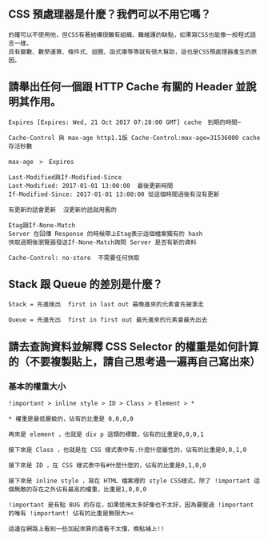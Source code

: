 ## CSS 預處理器是什麼？我們可以不用它嗎？
	的確可以不使用他，但CSS有著結構很難有組織、難維護的缺點，如果寫CSS也能像一般程式語言一樣，
	具有變數、數學運算、條件式、迴圈、函式庫等等就有很大幫助，這也是CSS預處理器產生的原因。

## 請舉出任何一個跟 HTTP Cache 有關的 Header 並說明其作用。
	Expires [Expires: Wed, 21 Oct 2017 07:28:00 GMT] cache　到期的時間~

	Cache-Control 與 max-age http1.1版 Cache-Control:max-age=31536000 cache　存活秒數

	max-age　>　Expires

	Last-Modified與If-Modified-Since
	Last-Modified: 2017-01-01 13:00:00  最後更新時間
	If-Modified-Since: 2017-01-01 13:00:00 從這個時間過後有沒有更新

	有更新的話會更新  沒更新的話就用舊的

	Etag跟If-None-Match
	Server 在回傳 Response 的時候帶上Etag表示這個檔案獨有的 hash
	快取過期後瀏覽器發送If-None-Match詢問 Server 是否有新的資料

	Cache-Control: no-store  不需要任何快取

## Stack 跟 Queue 的差別是什麼？

	Stack = 先進後出  first in last out 最晚進來的元素會先被拿走

	Queue = 先進先出  first in first out 最先進來的元素會最先出去

## 請去查詢資料並解釋 CSS Selector 的權重是如何計算的（不要複製貼上，請自己思考過一遍再自己寫出來）

### 基本的權重大小

	!important > inline style > ID > Class > Element > *

	* 權重是最低層級的，佔有的比重是 0,0,0,0

	再來是 element ，也就是 div p 這類的標籤，佔有的比重是0,0,0,1 

	接下來是 Class ，也就是在 CSS 樣式表中有.什麼什麼屬性的，佔有的比重是0,0,1,0

	接下來是 ID ，在 CSS 樣式表中有#什麼什麼的，佔有的比重是0,1,0,0

	接下來是 inline style ，寫在 HTML 檔案裡的 style CSS樣式，除了 !important 這個無敵的存在之外佔有最高的權重，比重是1,0,0,0

	!important 是有點 BUG 的存在，如果使用太多好像也不太好，因為要壓過 !important 的唯有 !important! 佔有的比重是無限大><

	這邊在網路上看到一些加起來算的還看不太懂，晚點補上!!
